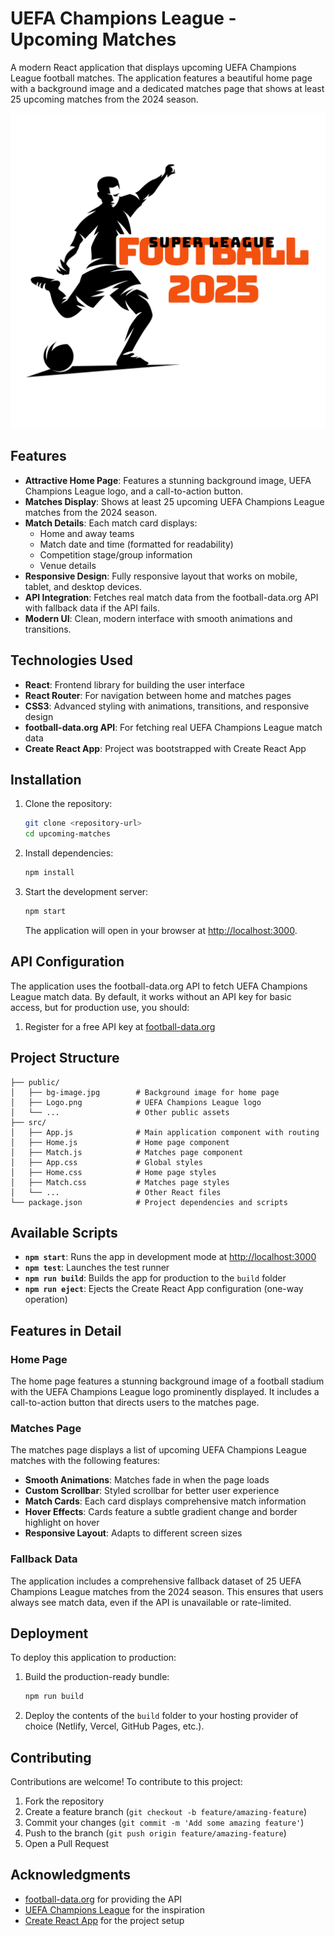 # UEFA Champions League - Upcoming Matches

A modern React application that displays upcoming UEFA Champions League football matches. The application features a beautiful home page with a background image and a dedicated matches page that shows at least 25 upcoming matches from the 2024 season.

![UEFA Champions League](public/Logo.png)

## Features

- **Attractive Home Page**: Features a stunning background image, UEFA Champions League logo, and a call-to-action button.
- **Matches Display**: Shows at least 25 upcoming UEFA Champions League matches from the 2024 season.
- **Match Details**: Each match card displays:
  - Home and away teams
  - Match date and time (formatted for readability)
  - Competition stage/group information
  - Venue details
- **Responsive Design**: Fully responsive layout that works on mobile, tablet, and desktop devices.
- **API Integration**: Fetches real match data from the football-data.org API with fallback data if the API fails.
- **Modern UI**: Clean, modern interface with smooth animations and transitions.

## Technologies Used

- **React**: Frontend library for building the user interface
- **React Router**: For navigation between home and matches pages
- **CSS3**: Advanced styling with animations, transitions, and responsive design
- **football-data.org API**: For fetching real UEFA Champions League match data
- **Create React App**: Project was bootstrapped with Create React App

## Installation

1. Clone the repository:
   ```bash
   git clone <repository-url>
   cd upcoming-matches
   ```

2. Install dependencies:
   ```bash
   npm install
   ```

3. Start the development server:
   ```bash
   npm start
   ```
   The application will open in your browser at [http://localhost:3000](http://localhost:3000).

## API Configuration

The application uses the football-data.org API to fetch UEFA Champions League match data. By default, it works without an API key for basic access, but for production use, you should:

1. Register for a free API key at [football-data.org](https://www.football-data.org/client/register)


## Project Structure

```
├── public/
│   ├── bg-image.jpg        # Background image for home page
│   ├── Logo.png            # UEFA Champions League logo
│   └── ...                 # Other public assets
├── src/
│   ├── App.js              # Main application component with routing
│   ├── Home.js             # Home page component
│   ├── Match.js            # Matches page component
│   ├── App.css             # Global styles
│   ├── Home.css            # Home page styles
│   ├── Match.css           # Matches page styles
│   └── ...                 # Other React files
└── package.json            # Project dependencies and scripts
```

## Available Scripts

- **`npm start`**: Runs the app in development mode at [http://localhost:3000](http://localhost:3000)
- **`npm test`**: Launches the test runner
- **`npm run build`**: Builds the app for production to the `build` folder
- **`npm run eject`**: Ejects the Create React App configuration (one-way operation)

## Features in Detail

### Home Page

The home page features a stunning background image of a football stadium with the UEFA Champions League logo prominently displayed. It includes a call-to-action button that directs users to the matches page.

### Matches Page

The matches page displays a list of upcoming UEFA Champions League matches with the following features:

- **Smooth Animations**: Matches fade in when the page loads
- **Custom Scrollbar**: Styled scrollbar for better user experience
- **Match Cards**: Each card displays comprehensive match information
- **Hover Effects**: Cards feature a subtle gradient change and border highlight on hover
- **Responsive Layout**: Adapts to different screen sizes

### Fallback Data

The application includes a comprehensive fallback dataset of 25 UEFA Champions League matches from the 2024 season. This ensures that users always see match data, even if the API is unavailable or rate-limited.

## Deployment

To deploy this application to production:

1. Build the production-ready bundle:
   ```bash
   npm run build
   ```

2. Deploy the contents of the `build` folder to your hosting provider of choice (Netlify, Vercel, GitHub Pages, etc.).

## Contributing

Contributions are welcome! To contribute to this project:

1. Fork the repository
2. Create a feature branch (`git checkout -b feature/amazing-feature`)
3. Commit your changes (`git commit -m 'Add some amazing feature'`)
4. Push to the branch (`git push origin feature/amazing-feature`)
5. Open a Pull Request

## Acknowledgments

- [football-data.org](https://www.football-data.org/) for providing the API
- [UEFA Champions League](https://www.uefa.com/uefachampionsleague/) for the inspiration
- [Create React App](https://github.com/facebook/create-react-app) for the project setup


